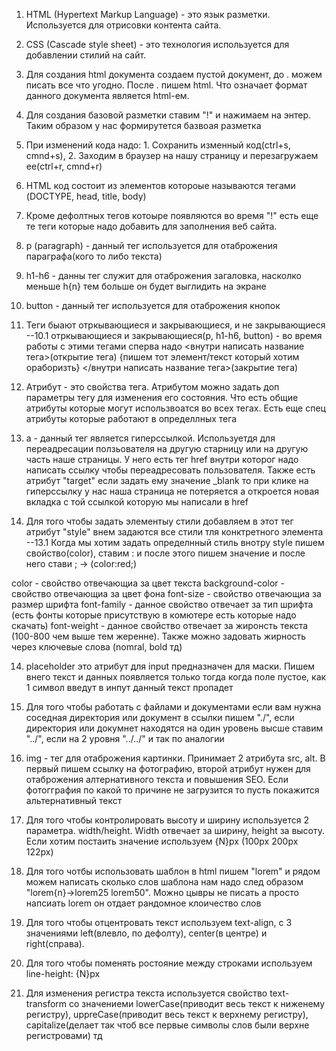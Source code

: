 1. HTML (Hypertext Markup Language) - это язык разметки. Используется для отрисовки контента сайта.
2. CSS (Cascade style sheet) - это технология используется для добавлении стилий на сайт.
3. Для создания html документа создаем пустой документ, до . можем писать все что угодно. После . пишем html. Что означает формат данного документа является html-ем.
4. Для создания базовой разметки ставим "!" и нажимаем на энтер. Таким образом у нас формирутется базвоая разметка
5. При изменений кода надо: 1. Сохранить изменный код(ctrl+s, cmnd+s), 2. Заходим в браузер на нашу страницу и перезагружаем ее(ctrl+r, cmnd+r)
5. HTML код состоит из элементов котороые называются тегами (DOCTYPE, head, title, body)
6. Кроме дефолтных тегов котоыре появляются во время "!" есть еще те теги которые надо добавить для заполнения веб сайта.

7. p (paragraph) - данный тег используется для отаброжения параграфа(кого то либо текста)
8. h1-h6 - данны тег служит для отаброжения загаловка, насколко меньше h{n} тем больше он будет выглидить на экране
9. button - данный тег используется для отаброжения кнопок
10. Теги быают отркывающиеся и закрывающиеся, и не закрывающиеся
--10.1 отркывающиеся и закрывающиеся(p, h1-h6, button) - во врeмя работы с этими тегами сперва надо <внутри написать название тега>(открытие тега) {пишем тот элемент/текст который хотим ораборизть} </внутри написать название тега>(закрытие тега)
11. Атрибут - это свойства тега. Атрибутом можно задать доп параметры тегу для изменения его состояния. Что есть общие атрибуты которые могут использвоатся во всех тегах. Есть еще спец атрибуты которые работают в определлных тега
12. а - данный тег является гиперссылкой. Используетдя для переадресации ползьователя на другую старницу или на другую часть наше страницы. У него есть тег href внутри которог надо написать ссылку чтобы переадресовать пользователя. Также есть атрибут "target" если задать ему значение _blank то при клике на гиперссылку у нас наша страница не потеряется а откроется новая вкладка с той ссылкой которую мы написали в href
13. Для того чтобы задать элементыу стили добавляем в этот тег атрибут "style" внем задаются все стили тля конктретного элемента
    --13.1 Когда мы хотим задать определнный стиль внотру style пишем свойство(color), ставим : и после этого пишем значение и после него стави ; -> (color:red;)

color - свойство отвечающиа за цвет текста
background-color - свойство отвечающиа за цвет фона
font-size - свойство отвечающиа за размер шрифта
font-family - данное свойство отвечает за тип шрифта (есть фонты которые присутствую в комютере есть которые надо скачать)
font-weight - данное свойство отвечает за жиронсть текста (100-800 чем выше тем жеренне). Также можно задовать жирность через ключевые слова (nomral, bold тд)

14. placeholder это атрибут для input предназначен для маски. Пишем внего текст и данных появляется только тогда когда поле пустое, как 1 символ введут в инпут данный текст пропадет
15. Для того чтобы работать с файлами и документами если  вам нужна соседная директория или документ в ссылки пишем "./", если директория или докумнет находятся на один уровень высше ставим "../", если на 2 уровня "../../" и так по аналогии
16. img - тег для отаброжения картинки. Принимает 2 атрибута src, alt.  В первый пишем ссылку на фотографию, второй атрибут нужен для отаброжения алтернативного текста и повышения SEO. Если фотогграфия по какой то причине не загрузится то пусть покажится альтернативный текст
17. Для того чтобы контролировать высоту и ширину используется 2 параметра. width/height. Width отвечает за ширину, height за высоту. Если хотим постаить значение используем {N}px (100px 200px 122px)

18. Для того чотбы использовать шаблон в html пишем "lorem" и рядом можем написать сколько слов шаблона нам надо след образом "lorem{n}->lorem25 lorem50". Можно цывры не писать а просто напсиать lorem он отдает рандомное клоичество слов

19. Для того чтобы отцентровать текст используем text-align, с 3 значениями left(влевло, по дефолту), center(в центре) и right(справа).

20. Для того чтобы поменять ростояние между строками используем line-height: {N}px
21. Для изменения регистра текста используется свойство text-transform со значениеми lowerCase(приводит весь текст к ниженему регистру), uppreCase(приводит весь текст к верхнему регистру), capitalize(делает так чтоб все  первые символы слов были верхне регистровами) тд